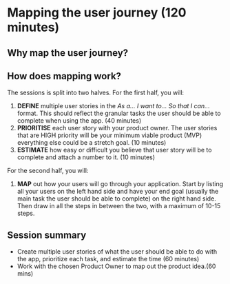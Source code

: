 # Mapping the user journey (120 minutes)

## Why map the user journey?

## How does mapping work?

The sessions is split into two halves. For the first half, you will:

1. **DEFINE** multiple user stories in the _As a... I want to... So that I can..._ format. This should reflect the granular tasks the user should be able to complete when using the app. (40 minutes)
2. **PRIORITISE** each user story with your product owner. The user stories that are HIGH priority will be your minimum viable product (MVP) everything else could be a stretch goal. (10 minutes)
3. **ESTIMATE** how easy or difficult you believe that user story will be to complete and attach a number to it. (10 minutes)

For the second half, you will:

1. **MAP** out how your users will go through your application. Start by listing all your users on the left hand side and have your end goal (usually the main task the user should be able to complete) on the right hand side. Then draw in all the steps in between the two, with a maximum of 10-15 steps.

## Session summary

- Create multiple user stories of what the user should be able to do with the app, prioritize each task, and estimate the time (60 minutes)
- Work with the chosen Product Owner to map out the product idea.(60 mins)
